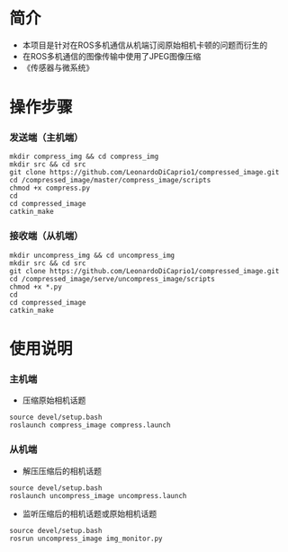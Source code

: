 # 简介
- 本项目是针对在ROS多机通信从机端订阅原始相机卡顿的问题而衍生的
- 在ROS多机通信的图像传输中使用了JPEG图像压缩
- 《传感器与微系统》
# 操作步骤
### 发送端（主机端）
```
mkdir compress_img && cd compress_img
mkdir src && cd src
git clone https://github.com/LeonardoDiCaprio1/compressed_image.git
cd /compressed_image/master/compress_image/scripts
chmod +x compress.py
cd
cd compressed_image
catkin_make
```
### 接收端（从机端）
```
mkdir uncompress_img && cd uncompress_img
mkdir src && cd src
git clone https://github.com/LeonardoDiCaprio1/compressed_image.git
cd /compressed_image/serve/uncompress_image/scripts
chmod +x *.py
cd
cd compressed_image
catkin_make
```
# 使用说明
### 主机端
- 压缩原始相机话题
```
source devel/setup.bash
roslaunch compress_image compress.launch
```
### 从机端
- 解压压缩后的相机话题
```
source devel/setup.bash
roslaunch uncompress_image uncompress.launch
```
- 监听压缩后的相机话题或原始相机话题
```
source devel/setup.bash
rosrun uncompress_image img_monitor.py
```
